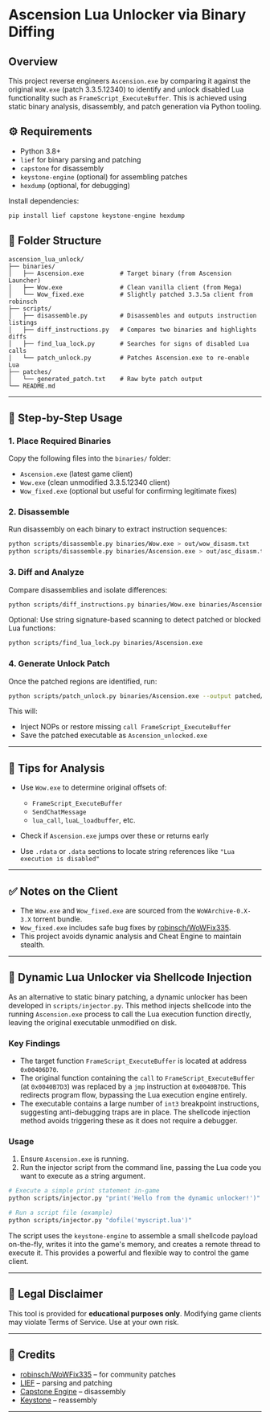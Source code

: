 
# Ascension Lua Unlocker via Binary Diffing

## Overview

This project reverse engineers `Ascension.exe` by comparing it against the original `WoW.exe` (patch 3.3.5.12340) to identify and unlock disabled Lua functionality such as `FrameScript_ExecuteBuffer`. This is achieved using static binary analysis, disassembly, and patch generation via Python tooling.

## ⚙️ Requirements

- Python 3.8+
- `lief` for binary parsing and patching
- `capstone` for disassembly
- `keystone-engine` (optional) for assembling patches
- `hexdump` (optional, for debugging)

Install dependencies:
```bash
pip install lief capstone keystone-engine hexdump
````

## 📁 Folder Structure

```
ascension_lua_unlock/
├── binaries/
│   ├── Ascension.exe          # Target binary (from Ascension Launcher)
│   ├── Wow.exe                # Clean vanilla client (from Mega)
│   └── Wow_fixed.exe          # Slightly patched 3.3.5a client from robinsch
├── scripts/
│   ├── disassemble.py         # Disassembles and outputs instruction listings
│   ├── diff_instructions.py   # Compares two binaries and highlights diffs
│   ├── find_lua_lock.py       # Searches for signs of disabled Lua calls
│   └── patch_unlock.py        # Patches Ascension.exe to re-enable Lua
├── patches/
│   └── generated_patch.txt    # Raw byte patch output
└── README.md
```

---

## 🧪 Step-by-Step Usage

### 1. Place Required Binaries

Copy the following files into the `binaries/` folder:

* `Ascension.exe` (latest game client)
* `Wow.exe` (clean unmodified 3.3.5.12340 client)
* `Wow_fixed.exe` (optional but useful for confirming legitimate fixes)

### 2. Disassemble

Run disassembly on each binary to extract instruction sequences:

```bash
python scripts/disassemble.py binaries/Wow.exe > out/wow_disasm.txt
python scripts/disassemble.py binaries/Ascension.exe > out/asc_disasm.txt
```

### 3. Diff and Analyze

Compare disassemblies and isolate differences:

```bash
python scripts/diff_instructions.py binaries/Wow.exe binaries/Ascension.exe
```

Optional: Use string signature-based scanning to detect patched or blocked Lua functions:

```bash
python scripts/find_lua_lock.py binaries/Ascension.exe
```

### 4. Generate Unlock Patch

Once the patched regions are identified, run:

```bash
python scripts/patch_unlock.py binaries/Ascension.exe --output patched/Ascension_unlocked.exe
```

This will:

* Inject NOPs or restore missing `call FrameScript_ExecuteBuffer`
* Save the patched executable as `Ascension_unlocked.exe`

---

## 🔐 Tips for Analysis

* Use `Wow.exe` to determine original offsets of:

  * `FrameScript_ExecuteBuffer`
  * `SendChatMessage`
  * `lua_call`, `luaL_loadbuffer`, etc.
* Check if `Ascension.exe` jumps over these or returns early
* Use `.rdata` or `.data` sections to locate string references like `"Lua execution is disabled"`

---

## ✅ Notes on the Client

* The `Wow.exe` and `Wow_fixed.exe` are sourced from the `WoWArchive-0.X-3.X` torrent bundle.
* `Wow_fixed.exe` includes safe bug fixes by [robinsch/WoWFix335](https://github.com/robinsch/WoWFix335).
* This project avoids dynamic analysis and Cheat Engine to maintain stealth.

---

## 🚀 Dynamic Lua Unlocker via Shellcode Injection

As an alternative to static binary patching, a dynamic unlocker has been developed in `scripts/injector.py`. This method injects shellcode into the running `Ascension.exe` process to call the Lua execution function directly, leaving the original executable unmodified on disk.

### Key Findings

- The target function `FrameScript_ExecuteBuffer` is located at address `0x00406D70`.
- The original function containing the `call` to `FrameScript_ExecuteBuffer` (at `0x0040B7D3`) was replaced by a `jmp` instruction at `0x0040B7D0`. This redirects program flow, bypassing the Lua execution engine entirely.
- The executable contains a large number of `int3` breakpoint instructions, suggesting anti-debugging traps are in place. The shellcode injection method avoids triggering these as it does not require a debugger.

### Usage

1.  Ensure `Ascension.exe` is running.
2.  Run the injector script from the command line, passing the Lua code you want to execute as a string argument.

```bash
# Execute a simple print statement in-game
python scripts/injector.py "print('Hello from the dynamic unlocker!')"

# Run a script file (example)
python scripts/injector.py "dofile('myscript.lua')"
```

The script uses the `keystone-engine` to assemble a small shellcode payload on-the-fly, writes it into the game's memory, and creates a remote thread to execute it. This provides a powerful and flexible way to control the game client.

---

## 🚨 Legal Disclaimer

This tool is provided for **educational purposes only**. Modifying game clients may violate Terms of Service. Use at your own risk.

---

## 📜 Credits

* [robinsch/WoWFix335](https://github.com/robinsch/WoWFix335) – for community patches
* [LIEF](https://lief.quarkslab.com/) – parsing and patching
* [Capstone Engine](https://www.capstone-engine.org/) – disassembly
* [Keystone](https://www.keystone-engine.org/) – reassembly

---

